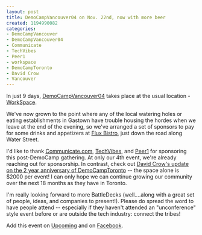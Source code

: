 ```yaml
--- 
layout: post
title: DemoCampVancouver04 on Nov. 22nd, now with more beer
created: 1194990082
categories: 
- DemoCampVancouver
- DemoCampVancouver04
- Communicate
- TechVibes
- Peer1
- workspace
- DemoCampToronto
- David Crow
- Vancouver
---
```

<p>In just 9 days, <a href="http://barcamp.org/DemoCampVancouver04">DemoCampVancouver04</a> takes place at the usual location - <a href="http://www.abetterplacetowork.com">WorkSpace</a>.</p>

<p>We've now grown to the point where any of the local watering holes or eating establishments in Gastown have trouble housing the hordes when we leave at the end of the evening, so we've arranged a set of sponsors to pay for some drinks and appetizers at <a href="http://www.fluxbistro.com">Flux Bistro</a>, just down the road along Water Street.</p>

<p>I'd like to thank <a href="http://www.communicate.com">Communicate.com</a>, <a href="http://www.techvibes.com">TechVibes</a>, and <a href="http://www.peer1.com">Peer1</a> for sponsoring this post-DemoCamp gathering. At only our 4th event, we're already reaching out for sponsorship. In contrast, check out <a href="http://davidcrow.ca/article/1768/democamptoronto16-dec-3-2007">David Crow's update on the 2 year anniversary of DemoCampToronto</a> -- the space alone is $2000 per event! I can only hope we can continue growing our community over the next 18 months as they have in Toronto.</p> 

<p>I'm really looking forward to more BattleDecks (well....along with a great set of people, ideas, and companies to present!). Please do spread the word to have people attend -- especially if they haven't attended an "unconference" style event before or are outside the tech industry: connect the tribes!</p>

<p>Add this event on <a href="http://upcoming.yahoo.com/event/318495/">Upcoming</a> and on <a href="http://www.facebook.com/event.php?eid=6561597194">Facebook</a>.</p>
<!--break-->
